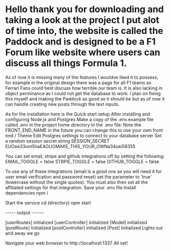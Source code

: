 # Hello thank you for downloading and taking a look at the project I put alot of time into, the website is called the Paddock and is designed to be a F1 Forum like website where users can discuss all things Formula 1. 

As of now it is missing many of the features I wouldve liked it to possess, for example in the original design there was a page for all F1 teams so Ferrari Fans could best discuss how terrible our team is. It is also lacking in object perminance as I could not get the database to work. I plan on fixing this myself and making the Paddock as good as it should be but as of now it can handle creating new posts through the text inputs.

As for the installation here is the Quick start setup
After installing and configuring Node.js and Postgres
Make a copy of the .env.example file called .env in the project home directory
In the .env file:
Note the FRONT_END_NAME in the future you can change this to use your own front end / Theme
   Edit Postgres settings to connect to your database server
   Set a random session secret string
   SESSION_SECRET EUOee33unt5haEAOUOMAKE_THIS_YOUR_OWNa34uei58355

 You can set email, stripe and github integrations off by setting the following:
 EMAIL_TOGGLE = false
 STRPIE_TOGGLE = false
 GITHUB_TOGGLE = false

 To use any of these integrations (email is a good one as you will need it for user email verification and password reset) set the parameter to 'true' (lowercase without the single quotes). You must also then set all the affiliated settings for that integration.
 Save your .env file
 Install dependencies
 npm i

 Start the service
 cd (directory)
 npm start

 ----- output ------

 [userRoutes] initialized
 [userController] initialized
 [Model] initialized
 [postRoute] Initialized
 [postController] initialized
 [Post] Initialized
 Lights out and away we go



 Navigate your web browser to http://localhost:1337 
 All set!
